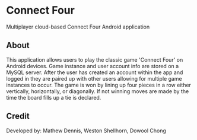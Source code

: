 # Connect Four
Multiplayer cloud-based Connect Four Android application

## About
This application allows users to play the classic game 'Connect Four' on Android devices. Game instance and user account info are stored on a MySQL server. After the user has created an account within the app and logged in they are paired up with other users allowing for multiple game instances to occur. The game is won by lining up four pieces in a row either vertically, horizontally, or diagonally. If not winning moves are made by the time the board fills up a tie is declared.

## Credit
Developed by: Mathew Dennis, Weston Shellhorn, Dowool Chong
